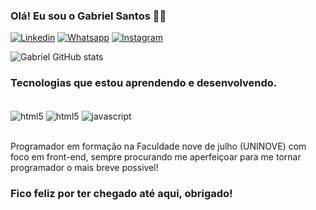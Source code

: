 
### Olá! Eu sou o Gabriel Santos 👨‍💻

[![Linkedin](https://img.shields.io/badge/LinkedIn-0077B5?style=for-the-badge&logo=linkedin&logoColor=white)](https://www.linkedin.com/in/gabriel-silva-santos-a06000200/)
[![Whatsapp](https://img.shields.io/badge/WhatsApp-25D366?style=for-the-badge&logo=whatsapp&logoColor=white)](https://contate.me/gabrielssantos)
[![Instagram](https://img.shields.io/badge/instagram-E4405F?style=for-the-badge&logo=instagram&logoColor=white
) ](instagram.com/g_siilva00/)

![Gabriel GitHub stats](https://github-readme-stats.vercel.app/api?username=dasiilva160&show_icons=true&theme=dark)

### Tecnologias que estou aprendendo e desenvolvendo.

<div style="display: inline-block"><br/>
 <img align="center" alt="html5" src="https://img.shields.io/badge/HTML5-E34F26?style=for-the-badge&logo=html5&logoColor=white">
 <img align="center" alt="html5" src="https://img.shields.io/badge/CSS3-1572B6?style=for-the-badge&logo=css3&logoColor=white">
 <img align="center" alt="javascript" src="https://img.shields.io/badge/JavaScript-323330?style=for-the-badge&logo=javascript&logoColor=F7DF1E">
 </div><br></br>

  Programador em formação na Faculdade nove de julho (UNINOVE) com foco em front-end, sempre procurando me aperfeiçoar para me tornar programador o mais breve possivel!
  
  ### Fico feliz por ter chegado até aqui, obrigado!
